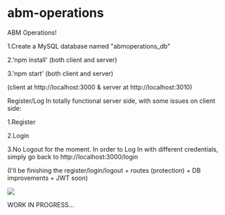 # abm-operations
ABM Operations!

1.Create a MySQL database named "abmoperations_db"

2.'npm install' (both client and server)

3.'npm start' (both client and server)

(client at http://localhost:3000 & server at http://localhost:3010)

Register/Log In totally functional server side, with some issues on client side:

1.Register

2.Login

3.No Logout for the moment. In order to Log In with different credentials, simply go back to http://localhost:3000/login

(I'll be finishing the register/login/logout + routes (protection) + DB improvements + JWT soon)

<img src="https://user-images.githubusercontent.com/52510538/144874138-74d83d51-0de9-437b-ba05-f41c312287db.png">

WORK IN PROGRESS...
